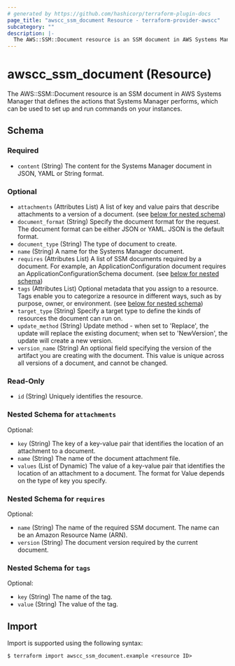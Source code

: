 ```yaml
---
# generated by https://github.com/hashicorp/terraform-plugin-docs
page_title: "awscc_ssm_document Resource - terraform-provider-awscc"
subcategory: ""
description: |-
  The AWS::SSM::Document resource is an SSM document in AWS Systems Manager that defines the actions that Systems Manager performs, which can be used to set up and run commands on your instances.
---
```


# awscc_ssm_document (Resource)

The AWS::SSM::Document resource is an SSM document in AWS Systems Manager that defines the actions that Systems Manager performs, which can be used to set up and run commands on your instances.



<!-- schema generated by tfplugindocs -->
## Schema

### Required

- `content` (String) The content for the Systems Manager document in JSON, YAML or String format.

### Optional

- `attachments` (Attributes List) A list of key and value pairs that describe attachments to a version of a document. (see [below for nested schema](#nestedatt--attachments))
- `document_format` (String) Specify the document format for the request. The document format can be either JSON or YAML. JSON is the default format.
- `document_type` (String) The type of document to create.
- `name` (String) A name for the Systems Manager document.
- `requires` (Attributes List) A list of SSM documents required by a document. For example, an ApplicationConfiguration document requires an ApplicationConfigurationSchema document. (see [below for nested schema](#nestedatt--requires))
- `tags` (Attributes List) Optional metadata that you assign to a resource. Tags enable you to categorize a resource in different ways, such as by purpose, owner, or environment. (see [below for nested schema](#nestedatt--tags))
- `target_type` (String) Specify a target type to define the kinds of resources the document can run on.
- `update_method` (String) Update method - when set to 'Replace', the update will replace the existing document; when set to 'NewVersion', the update will create a new version.
- `version_name` (String) An optional field specifying the version of the artifact you are creating with the document. This value is unique across all versions of a document, and cannot be changed.

### Read-Only

- `id` (String) Uniquely identifies the resource.

<a id="nestedatt--attachments"></a>
### Nested Schema for `attachments`

Optional:

- `key` (String) The key of a key-value pair that identifies the location of an attachment to a document.
- `name` (String) The name of the document attachment file.
- `values` (List of Dynamic) The value of a key-value pair that identifies the location of an attachment to a document. The format for Value depends on the type of key you specify.


<a id="nestedatt--requires"></a>
### Nested Schema for `requires`

Optional:

- `name` (String) The name of the required SSM document. The name can be an Amazon Resource Name (ARN).
- `version` (String) The document version required by the current document.


<a id="nestedatt--tags"></a>
### Nested Schema for `tags`

Optional:

- `key` (String) The name of the tag.
- `value` (String) The value of the tag.

## Import

Import is supported using the following syntax:

```shell
$ terraform import awscc_ssm_document.example <resource ID>
```
